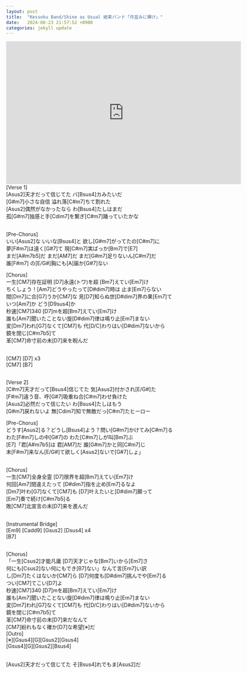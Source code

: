 ```yaml
---
layout: post
title:  "Kessoku Band/Shine as Usual 結束バンド「月並みに輝け」"
date:   2024-06-23 21:57:52 +0900
categories: jekyll update
---
```

<iframe
  width="640"
  height="390"
  src="https://www.youtube.com/embed/ipo90Je8Fkg"
  frameborder="0"
  allow="autoplay; encrypted-media"
  allowfullscreen
>
</iframe>
<div class>
[Verse 1] <br>
[Asus2]天才だって信じてた バ[Bsus4]カみたいだ <br>
[G#m7]小さな自信 溢れ落[C#m7]ちて割れた <br>
[Asus2]偶然がなかったなら わ[Bsus4]たしはまだ <br>
孤[G#m7]独感と手[Cdim7]を繋ぎ[C#m7]踊っていたかな <br><br>

[Pre-Chorus] <br>
いい[Asus2]な いいな[Bsus4]と 欲し[G#m7]がってたの[C#m7]に <br>
夢[F#m7]は遠く[G#7]て 現[C#m7]実ばっか[Bm7]で[E7] <br>
まだ[A#m7b5]だ まだ[AM7]だ まだ[G#m7]足りないん[C#m7]だ <br>
誰[F#m7] の[E/G#]胸にも[A]届か[G#7]ない <br>

[Chorus] <br>
一生[CM7]存在証明 [D7]永遠(トワ)を超 [Bm7]えてい[Em7]け <br>
ちくしょう！[Am7]どうやったって[D#dim7]時は 止ま[Em7]らない <br>
間[Dm7]に合[G7]うか[CM7]な 見[D7]知らぬ世[D#dim7]界の果[Em7]て <br>
いつ[Am7]か どう[D9sus4]か <br>
秒速[CM7]340 [D7]mを超[Bm7]えてい[Em7]け <br>
誰も[Am7]聞いたことない旋[D#dim7]律は鳴り止[Em7]まない <br>
変[Dm7]われ[G7]なくて[CM7]も 代[D/C]わりはい[D#dim7]ないから <br>
鏡を閉じ[C#m7b5]て <br>
革[CM7]命寸前の未[D7]来を睨んだ <br><br>

[CM7] [D7] x3 <br>
[CM7] [B7]<br><br>

[Verse 2]<br>
[C#m7]天才だって[Bsus4]信じてた 気[Asus2]付かされ[E/G#]た<br>
[F#m7]違う音、呼[G#7]吸重ね合[C#m7]わせ負けた<br>
[Asus2]必然だって信じたい わ[Bsus4]たしはもう<br>
[G#m7]戻れないよ 無[Cdim7]知で無敵だっ[C#m7]たヒーロー<br>

[Pre-Chorus]<br>
どうす[Asus2]る？どうし[Bsus4]よう？問い[G#m7]かけてみ[C#m7]る<br>
わた[F#m7]しの中[G#7]の わた[C#m7]しが叫[Bm7]ぶ<br>
[E7]「君[A#m7b5]は 君[AM7]だ 誰[G#m7]かと同[C#m7]じ<br>
未[F#m7]来なん[E/G#]て欲しく[Asus2]ないで[G#7]しょ」<br><br>

[Chorus]<br>
一生[CM7]全身全霊 [D7]限界を超[Bm7]えてい[Em7]け<br>
何回[Am7]間違えたって [D#dim7]指を止め[Em7]るなよ<br>
[Dm7]叶わ[G7]なくて[CM7]も [D7]叶えたいと[D#dim7]願って<br>
[Em7]奏で続け[C#m7b5]る<br>
敗[CM7]北宣言の未[D7]来を進んだ<br><br>

[Instrumental Bridge]<br>
[Em9] [Cadd9] [Gsus2] [Dsus4] x4<br>
[B7]<br><br>

[Chorus]<br> 
「一生[Csus2]才能凡庸 [D7]天才じゃな[Bm7]いから[Em7]さ<br>
何にも[Csus2]ない何にもでき[B7]ない」なんて言[Em7]い訳<br>
し[Dm7]たくはないか[CM7]ら [D7]何度も[D#dim7]挑んでや[Em7]る<br>
つい[CM7]てこい[D7]よ<br>
秒速[CM7]340 [D7]mを超[Bm7]えてい[Em7]け <br>
誰も[Am7]聞いたことない旋[D#dim7]律は鳴り止[Em7]まない <br>
変[Dm7]われ[G7]なくて[CM7]も 代[D/C]わりはい[D#dim7]ないから <br>
鏡を閉じ[C#m7b5]て <br>
革[CM7]命寸前の未[D7]来だなんて<br>
[CM7]紛れもなく確か[D7]な希望[※]だ<br>
[Outro]<br>
[※][Gsus4][G][Gsus2][Gsus4]<br>
[Gsus4][G][Gsus2][Bsus4]<br><br>

[Asus2]天才だって信じてた そ[Bsus4]れでもま[Asus2]だ<br>
</div>
